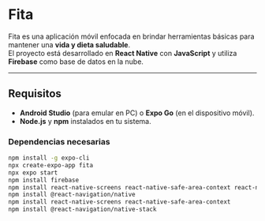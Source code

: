 # Fita

Fita es una aplicación móvil enfocada en brindar herramientas básicas para mantener una **vida y dieta saludable**.  
El proyecto está desarrollado en **React Native** con **JavaScript** y utiliza **Firebase** como base de datos en la nube.

---

## Requisitos

- **Android Studio** (para emular en PC) o **Expo Go** (en el dispositivo móvil).  
- **Node.js** y **npm** instalados en tu sistema.  

### Dependencias necesarias

```bash
npm install -g expo-cli
npx create-expo-app fita
npx expo start
npm install firebase
npm install react-native-screens react-native-safe-area-context react-native-gesture-handler react-native-reanimated react-native-get-random-values
npm install @react-navigation/native
npm install react-native-screens react-native-safe-area-context
npm install @react-navigation/native-stack


